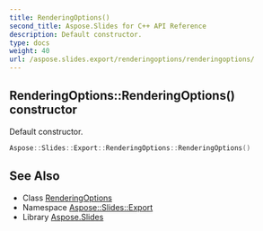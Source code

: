 ```yaml
---
title: RenderingOptions()
second_title: Aspose.Slides for C++ API Reference
description: Default constructor.
type: docs
weight: 40
url: /aspose.slides.export/renderingoptions/renderingoptions/
---
```

## RenderingOptions::RenderingOptions() constructor


Default constructor.

```cpp
Aspose::Slides::Export::RenderingOptions::RenderingOptions()
```

## See Also

* Class [RenderingOptions](../)
* Namespace [Aspose::Slides::Export](../../)
* Library [Aspose.Slides](../../../)